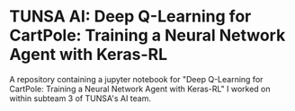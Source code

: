 # TUNSA AI: Deep Q-Learning for CartPole: Training a Neural Network Agent with Keras-RL
A repository containing a jupyter notebook for "Deep Q-Learning for CartPole: Training a Neural Network Agent with Keras-RL" I worked on within subteam 3 of TUNSA's AI team.
